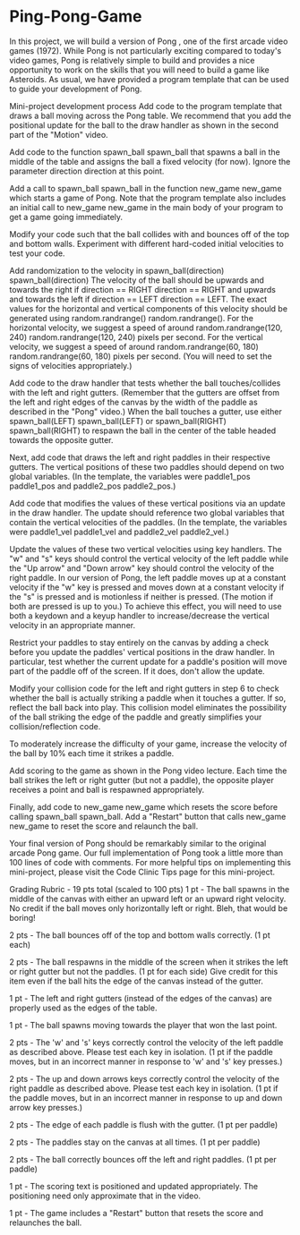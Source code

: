 # Ping-Pong-Game
In this project, we will build a version of 
Pong
, one of the first arcade video games (1972). While Pong is not particularly exciting compared to today's video games, Pong is relatively simple to build and provides a nice opportunity to work on the skills that you will need to build a game like Asteroids. As usual, we have provided a 
program template
 that can be used to guide your development of Pong.

Mini-project development process
Add code to the program template that draws a ball moving across the Pong table. We recommend that you add the positional update for the ball to the draw handler as shown in the second part of the "Motion" video.

Add code to the function 
spawn_ball
spawn_ball that spawns a ball in the middle of the table and assigns the ball a fixed velocity (for now). Ignore the parameter 
direction
direction at this point.

Add a call to 
spawn_ball
spawn_ball in the function 
new_game
new_game which starts a game of Pong. Note that the program template also includes an initial call to 
new_game
new_game in the main body of your program to get a game going immediately.

Modify your code such that the ball collides with and bounces off of the top and bottom walls. Experiment with different hard-coded initial velocities to test your code.

Add randomization to the velocity in 
spawn_ball(direction)
spawn_ball(direction) The velocity of the ball should be upwards and towards the right if 
direction == RIGHT
direction == RIGHT and upwards and towards the left if 
direction == LEFT
direction == LEFT. The exact values for the horizontal and vertical components of this velocity should be generated using 
random.randrange()
random.randrange(). For the horizontal velocity, we suggest a speed of around 
random.randrange(120, 240)
random.randrange(120, 240) pixels per second. For the vertical velocity, we suggest a speed of around 
random.randrange(60, 180)
random.randrange(60, 180) pixels per second. (You will need to set the signs of velocities appropriately.)

Add code to the draw handler that tests whether the ball touches/collides with the left and right gutters. (Remember that the gutters are offset from the left and right edges of the canvas by the width of the paddle as described in the "Pong" video.) When the ball touches a gutter, use either 
spawn_ball(LEFT)
spawn_ball(LEFT) or 
spawn_ball(RIGHT)
spawn_ball(RIGHT) to respawn the ball in the center of the table headed towards the opposite gutter.

Next, add code that draws the left and right paddles in their respective gutters. The vertical positions of these two paddles should depend on two global variables. (In the template, the variables were 
paddle1_pos
paddle1_pos and 
paddle2_pos
paddle2_pos.)

Add code that modifies the values of these vertical positions via an update in the draw handler.  The update should reference two global variables that contain the vertical velocities of the paddles. (In the template, the variables were 
paddle1_vel
paddle1_vel and 
paddle2_vel
paddle2_vel.)

Update the values of these two vertical velocities using key handlers. The "w" and "s" keys should control the vertical velocity of the left paddle while the "Up arrow" and "Down arrow" key should control the velocity of the right paddle. In our version of Pong, the left paddle moves up at a constant velocity if the "w" key is pressed and moves down at a constant velocity if the "s" is pressed and is motionless if neither is pressed. (The motion if both are pressed is up to you.) To achieve this effect, you will need to use both a keydown and a keyup handler to increase/decrease the vertical velocity in an appropriate manner.

Restrict your paddles to stay entirely on the canvas by adding a check before you update the paddles' vertical positions in the draw handler. In particular, test whether the current update for a paddle's position will move part of the paddle off of the screen. If it does, don't allow the update.

Modify your collision code for the left and right gutters in step 6 to check whether the ball is actually striking a paddle when it touches a gutter. If so, reflect the ball back into play. This collision model eliminates the possibility of the ball striking the edge of the paddle and greatly simplifies your collision/reflection code.

To moderately increase the difficulty of your game, increase the velocity of the ball by 10% each time it strikes a paddle.

Add scoring to the game as shown in the Pong video lecture. Each time the ball strikes the left or right gutter (but not a paddle), the opposite player receives a point and ball is respawned appropriately.

Finally, add code to 
new_game
new_game which resets the score before calling 
spawn_ball
spawn_ball. Add a "Restart" button that calls 
new_game
new_game to reset the score and relaunch the ball.

Your final version of Pong should be remarkably similar to the original arcade Pong game. Our full implementation of Pong took a little more than 100 lines of code with comments. For more helpful tips on implementing this mini-project, please visit the Code Clinic Tips page for this mini-project.

Grading Rubric - 19 pts total (scaled to 100 pts)
1 pt - The ball spawns in the middle of the canvas with either an upward left or an upward right velocity. No credit if the ball moves only horizontally left or right. Bleh, that would be boring!

2 pts - The ball bounces off of the top and bottom walls correctly. (1 pt each)

2 pts - The ball respawns in the middle of the screen when it strikes the left or right gutter but not the paddles. (1 pt for each side) Give credit for this item even if the ball hits the edge of the canvas instead of the gutter.

1 pt - The left and right gutters (instead of the edges of the canvas) are properly used as the edges of the table.

1 pt - The ball spawns moving towards the player that won the last point.

2 pts - The 'w' and 's' keys correctly control the velocity of the left paddle as described above. Please test each key in isolation. (1 pt if the paddle moves, but in an incorrect manner in response to 'w' and 's' key presses.)

2 pts - The up and down arrows keys correctly control the velocity of the right paddle as described above. Please test each key in isolation. (1 pt if the paddle moves, but in an incorrect manner in response to up and down arrow key presses.)

2 pts - The edge of each paddle is flush with the gutter. (1 pt per paddle)

2 pts - The paddles stay on the canvas at all times. (1 pt per paddle)

2 pts - The ball correctly bounces off the left and right paddles. (1 pt per paddle)

1 pt - The scoring text is positioned and updated appropriately. The positioning need only approximate that in the video.

1 pt - The game includes a "Restart" button that resets the score and relaunches the ball.
